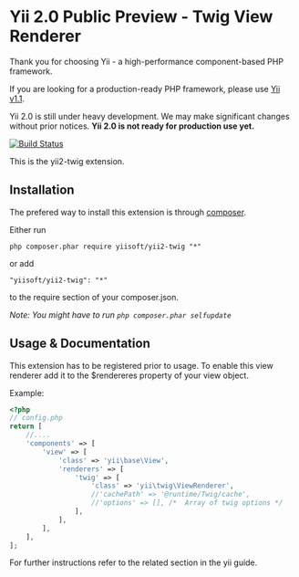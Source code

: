 Yii 2.0 Public Preview - Twig View Renderer
===========================================

Thank you for choosing Yii - a high-performance component-based PHP framework.

If you are looking for a production-ready PHP framework, please use
[Yii v1.1](https://github.com/yiisoft/yii).

Yii 2.0 is still under heavy development. We may make significant changes
without prior notices. **Yii 2.0 is not ready for production use yet.**

[![Build Status](https://secure.travis-ci.org/yiisoft/yii2.png)](http://travis-ci.org/yiisoft/yii2)

This is the yii2-twig extension.


Installation
------------

The prefered way to install this extension is through [composer](http://getcomposer.org/download/).

Either run
```
php composer.phar require yiisoft/yii2-twig "*"
```

or add
```
"yiisoft/yii2-twig": "*"
```
to the require section of your composer.json.


*Note: You might have to run `php composer.phar selfupdate`*


Usage & Documentation
---------------------

This extension has to be registered prior to usage.
To enable this view renderer add it to the $rendereres property of your view object.

Example: 
```php
<?php
// config.php
return [
	//....
	'components' => [
		'view' => [
			'class' => 'yii\base\View',
			'renderers' => [
				'twig' => [
					'class' => 'yii\twig\ViewRenderer',
					//'cachePath' => '@runtime/Twig/cache',
					//'options' => [], /*  Array of twig options */
				],
			],
		],
	],
];
```

For further instructions refer to the related section in the yii guide.
